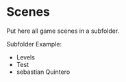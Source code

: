 # Scenes

Put here all game scenes in a subfolder.

Subfolder Example:

- Levels
- Test
- sebastian Quintero